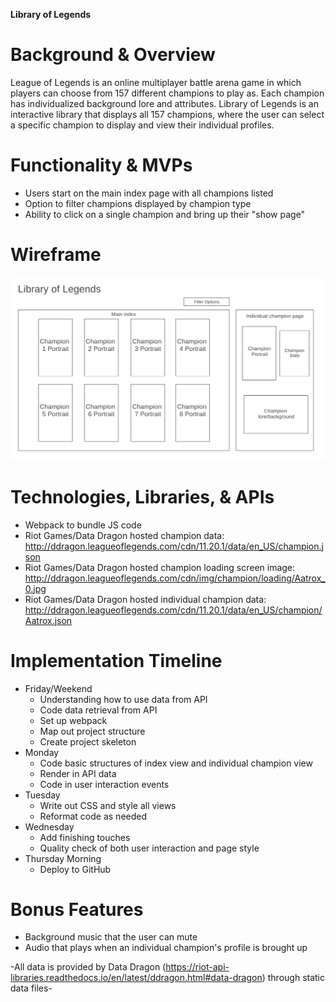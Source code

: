 **Library of Legends**

# Background & Overview
League of Legends is an online multiplayer battle arena game in which players can choose from 157 different champions to play as. Each champion has individualized background lore and attributes. Library of Legends is an interactive library that displays all 157 champions, where the user can select a specific champion to display and view their individual profiles. 


# Functionality & MVPs
* Users start on the main index page with all champions listed
* Option to filter champions displayed by champion type
* Ability to click on a single champion and bring up their "show page"

# Wireframe
<img src="assets/wireframe.png"></img>

# Technologies, Libraries, & APIs
* Webpack to bundle JS code
* Riot Games/Data Dragon hosted champion data: http://ddragon.leagueoflegends.com/cdn/11.20.1/data/en_US/champion.json
* Riot Games/Data Dragon hosted champion loading screen image: http://ddragon.leagueoflegends.com/cdn/img/champion/loading/Aatrox_0.jpg
* Riot Games/Data Dragon hosted individual champion data: http://ddragon.leagueoflegends.com/cdn/11.20.1/data/en_US/champion/Aatrox.json

# Implementation Timeline
* Friday/Weekend
    - Understanding how to use data from API
    - Code data retrieval from API
    - Set up webpack
    - Map out project structure
    - Create project skeleton
* Monday
    - Code basic structures of index view and individual champion view
    - Render in API data
    - Code in user interaction events
* Tuesday
    - Write out CSS and style all views
    - Reformat code as needed
* Wednesday
    - Add finishing touches
    - Quality check of both user interaction and page style
* Thursday Morning
    - Deploy to GitHub

# Bonus Features
* Background music that the user can mute
* Audio that plays when an individual champion's profile is brought up


-All data is provided by Data Dragon (https://riot-api-libraries.readthedocs.io/en/latest/ddragon.html#data-dragon) through static data files-

